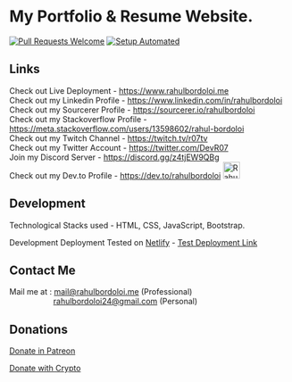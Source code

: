 # My Portfolio & Resume Website.

[![Pull Requests Welcome](https://img.shields.io/badge/PRs-welcome-brightgreen.svg?style=flat)](http://makeapullrequest.com)
[![Setup Automated](https://img.shields.io/badge/setup-automated-blue?logo=gitpod)](https://gitpod.io/from-referrer/)

## Links

Check out Live Deployment - https://www.rahulbordoloi.me <br>
Check out my Linkedin Profile - https://www.linkedin.com/in/rahulbordoloi <br>
Check out my Sourcerer Profile - https://sourcerer.io/rahulbordoloi <br>
Check out my Stackoverflow Profile - https://meta.stackoverflow.com/users/13598602/rahul-bordoloi <br>
Check out my Twitch Channel - https://twitch.tv/r07tv <br>
Check out my Twitter Account - https://twitter.com/DevR07 <br>
Join my Discord Server - https://discord.gg/z4tjEW9QBg <br>
Check out my Dev.to Profile - https://dev.to/rahulbordoloi <img src="https://d2fltix0v2e0sb.cloudfront.net/dev-badge.svg" alt="Rahul Bordoloi's DEV Profile" height="30" width="30">
</a> <br>
<!--- Check out my Medium Blog Post - https://www.medium.com/@rahulbordoloi <br> --->
<!--- Check out my Instagram Profile - https://instagram.com/rahulbordoloi <br> --->

## Development

Technological Stacks used - HTML, CSS, JavaScript, Bootstrap.

Development Deployment Tested on [Netlify](https://www.netlify.com/) - [Test Deployment Link](https://portfolio-test-deployment.netlify.app/)
 
## Contact Me

Mail me at : mail@rahulbordoloi.me (Professional) <br> &nbsp;&nbsp;&nbsp;&nbsp;&nbsp;&nbsp;&nbsp;&nbsp;&nbsp;&nbsp;&nbsp;&nbsp;&nbsp;&nbsp;&nbsp;&nbsp;&nbsp;&nbsp;&nbsp;
             rahulbordoloi24@gmail.com (Personal)
             
## Donations

[Donate in Patreon](https://patreon.com/rahulbordoloi) <br>
<div>
  <a class="donate-with-crypto"
     href="https://commerce.coinbase.com/checkout/c2be6faa-ef33-40ea-9a18-6054fe6d75a0">
    Donate with Crypto
  </a>
</div>
